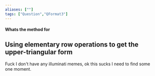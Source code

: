```yaml
---
aliases: [""]
tags: ["Question","QFormat3"]
---
```


#### Whats the method for
## Using elementary row operations to get the upper-triangular form
Fuck I don't have any illuminati memes, ok this sucks I need to find some one moment.